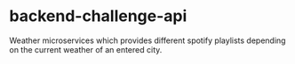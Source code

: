 # backend-challenge-api
Weather microservices which provides different spotify playlists depending on the current weather of an entered city.
